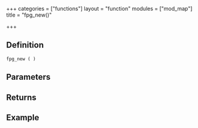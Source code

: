 +++
categories = ["functions"]
layout = "function"
modules = ["mod_map"]
title = "fpg_new()"

+++

## Definition

    fpg_new ( )

## Parameters

## Returns

## Example
